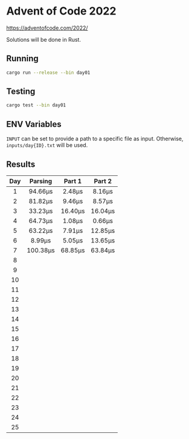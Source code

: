 # Advent of Code 2022

https://adventofcode.com/2022/

Solutions will be done in Rust.

## Running

```bash
cargo run --release --bin day01
```

## Testing

```bash
cargo test --bin day01
```

## ENV Variables

`INPUT` can be set to provide a path to a specific file as input. Otherwise, `inputs/day{ID}.txt` will be used.

## Results

|  Day  |  Parsing  |  Part 1  |  Part 2  |
| :---: | :-------: | :------: | :------: |
|   1   |   94.66µs |   2.48µs |   8.16µs |
|   2   |   81.82µs |   9.46µs |   8.57µs |
|   3   |   33.23µs |  16.40µs |  16.04µs |
|   4   |   64.73µs |   1.08µs |   0.66µs |
|   5   |   63.22µs |   7.91µs |  12.85µs |
|   6   |    8.99µs |   5.05µs |  13.65µs |
|   7   |  100.38µs |  68.85µs |  63.84µs |
|   8   |           |          |          |
|   9   |           |          |          |
|  10   |           |          |          |
|  11   |           |          |          |
|  12   |           |          |          |
|  13   |           |          |          |
|  14   |           |          |          |
|  15   |           |          |          |
|  16   |           |          |          |
|  17   |           |          |          |
|  18   |           |          |          |
|  19   |           |          |          |
|  20   |           |          |          |
|  21   |           |          |          |
|  22   |           |          |          |
|  23   |           |          |          |
|  24   |           |          |          |
|  25   |           |          |          |